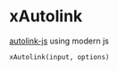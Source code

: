 # xAutolink
[autolink-js](https://github.com/bryanwoods/autolink-js) using modern js

```
xAutolink(input, options)
```
